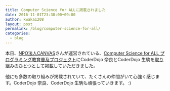 ```yaml
---
title: Computer Science for ALLに掲載されました
date: 2016-11-01T23:30:00+09:00
author: kwaka1208
layout: post
permalink: /blog/computer-science-for-all/
categories:
  - blog
---
```

本日、[NPO法人CANVAS](http://canvas.ws/)さんが運営されている、[Computer Science for ALL プログラミング教育普及プロジェクト](http://csforall.jp/)にCoderDojo 奈良とCoderDojo 生駒を[取り組みのひとつとして掲載](http://csforall.jp/activity/504/)していただきました。

他にも多数の取り組みが掲載されていて、たくさんの仲間がいて心強く感じます。CoderDojo 奈良、CoderDojo 生駒も頑張っていきます。 :)
